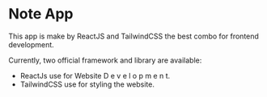 # Note App

This app is make by ReactJS and TailwindCSS the best combo for frontend development.

Currently, two official framework and library are available:

- ReactJs use for Website D e v e l o p m e n t.
- TailwindCSS use for styling the website.
